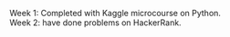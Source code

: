 Week 1: Completed with Kaggle microcourse on Python. <br/>
Week 2: have done problems on HackerRank.
